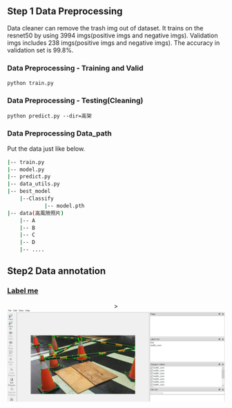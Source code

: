 ## Step 1 Data Preprocessing ##

Data cleaner can remove the trash img out of dataset. It trains on the resnet50 by using 3994 imgs(positive imgs and negative imgs).
Validation imgs includes 238 imgs(positive imgs and negative imgs). The accuracy in validation set is 99.8%.

### Data Preprocessing - Training and Valid ###
    python train.py
### Data Preprocessing - Testing(Cleaning) ###
	python predict.py --dir=高架

### Data Preprocessing Data_path ###
Put the data just like below.

```bash
|-- train.py
|-- model.py
|-- predict.py
|-- data_utils.py
|-- best_model
	|--Classify
    		|-- model.pth
|-- data(高風險照片)
    |-- A
    |-- B
    |-- C
    |-- D
    |-- ....

```
## Step2 Data annotation ##
### [Label me](https://github.com/wkentaro/labelme) ###
<p align="center">><img src="https://github.com/peter850421/Mask-RCNN/blob/master/img/labelme.PNG"/></p>
